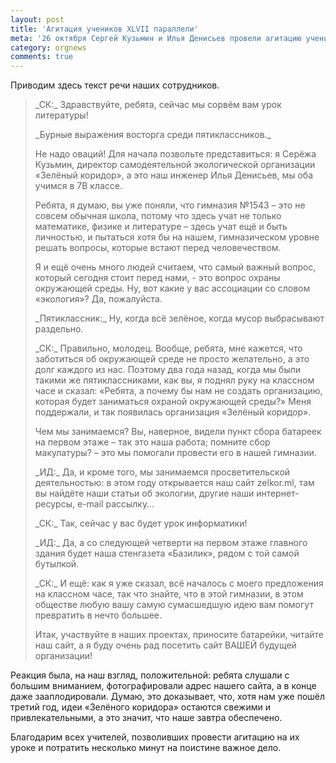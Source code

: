 ```yaml
---
layout: post
title: 'Агитация учеников XLVII параллели'
meta: '26 октября Сергей Кузьмин и Илья Денисьев провели агитацию учеников XLVII параллели. Мы делаем это каждый год, чтобы заинтересовать людей, которые пополнят общество 1543.'
category: orgnews
comments: true
---
```


Приводим здесь текст речи наших сотрудников.

<blockquote><p>_СК:_ Здравствуйте, ребята, сейчас мы сорвём вам урок литературы!</p>

<p>_Бурные выражения восторга среди пятиклассников._</p>

<p>Не надо оваций! Для начала позвольте представиться: я Серёжа Кузьмин, директор самодеятельной экологической организации «Зелёный коридор», а это наш инженер Илья Денисьев, мы оба учимся в 7В классе.</p>
<p>Ребята, я думаю, вы уже поняли, что гимназия №1543 – это не совсем обычная школа, потому что здесь учат не только математике, физике и литературе – здесь учат ещё и быть личностью, и пытаться хотя бы на нашем, гимназическом уровне решать вопросы, которые встают перед человечеством.</p>
<p>Я и ещё очень много людей считаем, что самый важный вопрос, который сегодня стоит перед нами, - это вопрос охраны окружающей среды. Ну, вот какие у вас ассоциации со словом «экология»? Да, пожалуйста.</p>
<p>_Пятиклассник:_ Ну, когда всё зелёное, когда мусор выбрасывают раздельно.</p>
<p>_СК:_ Правильно, молодец. Вообще, ребята, мне кажется, что заботиться об окружающей среде не просто желательно, а это долг каждого из нас. Поэтому два года назад, когда мы были такими же пятиклассниками, как вы, я поднял руку на классном часе и сказал: «Ребята, а почему бы нам не создать организацию, которая будет заниматься охраной окружающей среды?» Меня поддержали, и так появилась организация «Зелёный коридор».</p>
<p>Чем мы занимаемся? Вы, наверное, видели пункт сбора батареек на первом этаже – так это наша работа; помните сбор макулатуры? – это мы помогали провести его в нашей гимназии.</p>
<p>_ИД:_ Да, и кроме того, мы занимаемся просветительской деятельностью: в этом году открывается наш сайт zelkor.ml, там вы найдёте наши статьи об экологии, другие наши интернет-ресурсы, e-mail рассылку…</p>
<p>_СК:_ Так, сейчас у вас будет урок информатики!</p>
<p>_ИД:_ Да, а со следующей четверти на первом этаже главного здания будет наша стенгазета «Базилик», рядом с той самой бутылкой.</p>
<p>_СК:_ И ещё: как я уже сказал, всё началось с моего предложения на классном часе, так что знайте, что в этой гимназии, в этом обществе любую вашу самую сумасшедшую идею вам помогут превратить в нечто большее.</p>
<p>Итак, участвуйте в наших проектах, приносите батарейки, читайте наш сайт, а я буду очень рад посетить сайт ВАШЕЙ будущей организации!</p></blockquote>

<p>Реакция была, на наш взгляд, положительной: ребята слушали с большим вниманием, фотографировали адрес нашего сайта, а в конце даже зааплодировали. Думаю, это доказывает, что, хотя нам уже пошёл третий год, идеи «Зелёного коридора» остаются свежими и привлекательными, а это значит, что наше завтра обеспечено.</p>
<p class="italic">Благодарим всех учителей, позволивших провести агитацию на их уроке и потратить несколько минут на поистине важное дело.</p>
